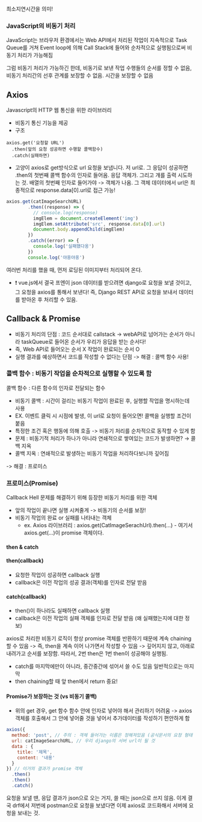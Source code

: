 최소지연시간을 의미!

### JavaScript의 비동기 처리
JavaScript는 브라우저 환경에서는 Web API에서 처리된 작업이 지속적으로 Task Queue를 거쳐 Event loop에 의해 Call Stack에 들어와 순차적으로 실행됨으로써 비동기 처리가 가능해짐

그럼 비동기 처리가 가능하긴 한데, 비동기로 보낸 작업 수행들의 순서를 정할 수 없음, 비동기 처리간의 선후 관계를 보장할 수 없음. 시간을 보장할 수 없음

## Axios
Javascript의 HTTP 웹 통신을 위한 라이브러리
- 비동기 통신 기능을 제공
- 구조
```
axios.get('요청할 URL')
  .then(앞의 요청 성공하면 수행할 콜백함수)
  .catch(실패하면)
```
- 고양이
axios로 get방식으로 url 요청을 보냅니다. 저 url로. 그 응답이 성공하면 .then의 첫번째 콜백 함수의 인자로 들어옴. 응답 객체가. 그리고 걔를 출력 시도하는 것.
배열의 첫번째 인자로 들어가야 -> 객체가 나옴.
그 객체 데이터에서 url은 최종적으로 response.data[0].url로 접근 가능!
```js
axios.get(catImageSearchURL)
        .then((response) => {
          // console.log(response)
          imgElem = document.createElement('img')
          imgElem.setAttribute('src', response.data[0].url)
          document.body.appendChild(imgElem)
        })
        .catch((error) => { 
          console.log('실패했다옹')
        })
        console.log('야옹야옹')
```
여러번 처리를 했을 때, 먼저 로딩된 이미지부터 처리되어 온다.

- ❗ vue.js에서 결국 프엔이 json 데이터를 받으려면 django로 요청을 보낼 것이고, 그 요청을 axios를 통해서 보낸다! 즉, Django REST API로 요청을 보내서 데이터를 받아온 후 처리할 수 있음.

## Callback & Promise
- 비동기 처리의 단점 : 코드 순서대로 callstack -> webAPI로 넘어가는 순서가 아니라 taskQueue로 들어온 순서가 우리가 응답을 받는 순서다!
- 즉, Web API로 들어오는 순서 X 작업이 완료되는 순서 O
- 실행 결과를 예상하면서 코드를 작성할 수 없다는 단점 -> 해결 : 콜백 함수 사용!

### 콜백 함수 : 비동기 작업을 순차적으로 실행할 수 있도록 함
콜백 함수 : 다른 함수의 인자로 전달되는 함수
- 비동기 콜백 : 시간이 걸리는 비동기 작업이 완료된 후, 실행할 작업을 명시하는데 사용
- EX. 이벤트 클릭 시 시점에 발생, 이 url로 요청이 들어오면! 콜백을 실행할 조건이 붙음
- 특정한 조건 혹은 행동에 의해 호출 -> 비동기 처리를 순차적으로 동작할 수 있게 함
- 문제 : 비동기적 처리가 하나가 아니라 연쇄적으로 쌓여있는 코드가 발생하면? → 콜백 지옥
- 콜백 지옥 : 연쇄적으로 발생하는 비동기 작업을 처리하다보니까 깊어짐

-> 해결 : 프로미스

### 프로미스(Promise)
Callback Hell 문제를 해결하기 위해 등장한 비동기 처리를 위한 객체
- 앞의 작업이 끝나면 실행 시켜줄게 -> 비동기의 순서를 보장!
- 비동기 작업의 완료 or 실패를 나타내는 객체
  - ex. Axios 라이브러리 : axios.get(CatImageSerachUrl).then(...) - 여기서 axios.get(...)이 promise 객체이다.

#### then & catch
#### then(callback)
- 요청한 작업이 성공하면 callback 실행
- callback은 이전 작업의 성공 결과(객체)를 인자로 전달 받음
#### catch(callback)
- then()이 하나라도 실패하면 callback 실행
- callback은 이전 작업의 실패 객체를 인자로 전달 받음 (왜 실패했는지에 대한 정보)

axios로 처리한 비동기 로직이 항상 promise 객체를 반환하기 때문에 계속 chaining할 수 있음 -> 즉, then을 계속 이어 나가면서 작성할 수 있음
-> 깊어지지 않고, 아래로 내려가고 순서를 보장함. 따라서, 2번 then은 1번 then이 성공해야 실행됨.
- catch를 마지막에만이 아니라, 중간중간에 섞어서 쓸 수도 있음 일반적으로는 마지막
- then chaining할 때 앞 then에서 return 중요!

#### Promise가 보장하는 것 (vs 비동기 콜백)

- 위의 get 경우, get 함수 함수 안에 인자로 넣어야 해서 관리하기 어려움 -> axios 객체를 호출해서 그 안에 넣어줄 것을 넣어서 추가데이터를 작성하기 편안하게 함
```js
axios({
  method: 'post', // 주의 : 객체 들어가는 이름은 정해져있음 (공식문서의 요청 형태 : config 참고)
  url: catImageSearchURL, // 우리 django의 서버 url이 될 것
  data : {
    title: '제목',
    content: '내용'
  }
}) // 이거의 결과가 promise 객체
  .then()
  .then()
  .catch()
```
요청을 보낼 땐, 응답 결과가 json으로 오는 거지, 쓸 때는 json으로 쓰지 않음. 이게 결국 drf에서 저번에 postman으로 요청을 보냈다면 이제 axios로 코드화해서 서버에 요청을 보내는 것.